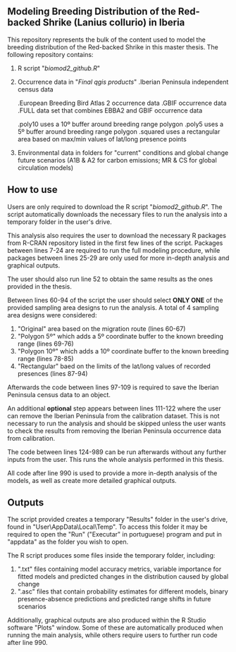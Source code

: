 **Modeling Breeding Distribution of the Red-backed Shrike (Lanius collurio) in Iberia**
-
This repository represents the bulk of the content used to model the breeding distribution of the Red-backed Shrike in this master thesis.
The following repository contains:

  1. R script "_biomod2_github.R_"
  2. Occurrence data in "_Final qgis products_"
       .Iberian Peninsula independent census data
     
       .European Breeding Bird Atlas 2 occurrence data
       .GBIF occurrence data
       .FULL data set that combines EBBA2 and GBIF occurrence data
     
       .poly10 uses a 10º buffer around breeding range polygon
       .poly5 uses a 5º buffer around breeding range polygon
       .squared uses a rectangular area based on max/min values of lat/long presence points
  4. Environmental data in folders for "current" conditions and global change future scenarios (A1B & A2 for carbon emissions; MR & CS for global circulation models)

**How to use**
-

Users are only required to download the R script "_biomod2_github.R_". The script automatically downloads the necessary files to run the analysis into a temporary folder in the user's drive.

This analysis also requires the user to download the necessary R packages from R-CRAN repository listed in the first few lines of the script. Packages between lines 7-24 are required to run the full modeling procedure, while packages between lines 25-29 are only used for more in-depth analysis and graphical outputs.

The user should also run line 52 to obtain the same results as the ones provided in the thesis.

Between lines 60-94 of the script the user should select **ONLY ONE** of the provided sampling area designs to run the analysis. A total of 4 sampling area designs were considered:
  1. "Original" area based on the migration route (lines 60-67)
  2. "Polygon 5º" which adds a 5º coordinate buffer to the known breeding range (lines 69-76)
  3. "Polygon 10º" which adds a 10º coordinate buffer to the known breeding range (lines 78-85)
  4. "Rectangular" baed on the limits of the lat/long values of recorded presences (lines 87-94)

Afterwards the code between lines 97-109 is required to save the Iberian Peninsula census data to an object.

An additional **optional** step appears between lines 111-122 where the user can remove the Iberian Peninsula from the calibration dataset. This is not necessary to run the analysis and should be skipped unless the user wants to check the results from removing the Iberian Peninsula occurrence data from calibration.

The code between lines 124-989 can be run afterwards without any further inputs from the user. This runs the whole analysis performed in this thesis.

All code after line 990 is used to provide a more in-depth analysis of the models, as well as create more detailed graphical outputs.

**Outputs**
-

The script provided creates a temporary "Results" folder in the user's drive, found in "User\AppData\Local\Temp\". To access this folder it may be required to open the "Run" ("Executar" in portuguese) program and put in "appdata" as the folder you wish to open.

The R script produces some files inside the temporary folder, including:
  1. ".txt" files containing model accuracy metrics, variable importance for fitted models and predicted changes in the distribution caused by global change
  2. ".asc" files that contain probability estimates for different models, binary presence-absence predictions and predicted range shifts in future scenarios

Additionally, graphical outputs are also produced within the R Studio software "Plots" window. Some of these are automatically produced when running the main analysis, while others require users to further run code after line 990.
